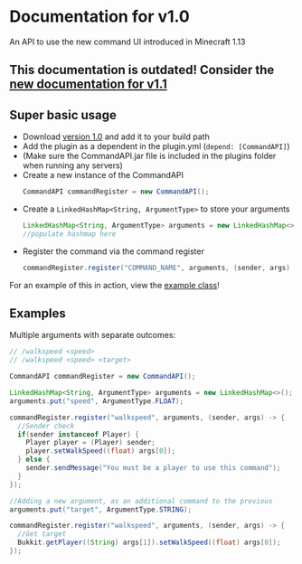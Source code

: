 # Documentation for v1.0
An API to use the new command UI introduced in Minecraft 1.13

## This documentation is outdated! Consider the [new documentation for v1.1](https://github.com/JorelAli/1.13-Command-API/blob/master/v1.1%20Documentation.md)

## Super basic usage

* Download [version 1.0](https://github.com/JorelAli/1.13-Command-API/releases/tag/v1.0) and add it to your build path
* Add the plugin as a dependent in the plugin.yml (`depend: [CommandAPI]`)
* (Make sure the CommandAPI.jar file is included in the plugins folder when running any servers)
* Create a new instance of the CommandAPI
  ```java
  CommandAPI commandRegister = new CommandAPI();
  ```
* Create a `LinkedHashMap<String, ArgumentType>` to store your arguments
  ```java
  LinkedHashMap<String, ArgumentType> arguments = new LinkedHashMap<>();
  //populate hashmap here
  ```
* Register the command via the command register
  ```java
  commandRegister.register("COMMAND_NAME", arguments, (sender, args) -> {/* Command execution goes here */});
  ```

For an example of this in action, view the [example class](https://github.com/JorelAli/1.13-Command-API/blob/v1.0/1.13CommandAPI/src/io/github/jorelali/commandapi/Example.java)!

## Examples

Multiple arguments with separate outcomes:
```java
// /walkspeed <speed>
// /walkspeed <speed> <target>

CommandAPI commandRegister = new CommandAPI();

LinkedHashMap<String, ArgumentType> arguments = new LinkedHashMap<>();
arguments.put("speed", ArgumentType.FLOAT);

commandRegister.register("walkspeed", arguments, (sender, args) -> {
  //Sender check 
  if(sender instanceof Player) {
    Player player = (Player) sender;
    player.setWalkSpeed((float) args[0]);
  } else {
    sender.sendMessage("You must be a player to use this command");
  }
});

//Adding a new argument, as an additional command to the previous
arguments.put("target", ArgumentType.STRING);

commandRegister.register("walkspeed", arguments, (sender, args) -> {
  //Get target
  Bukkit.getPlayer((String) args[1]).setWalkSpeed((float) args[0]);
});
```
